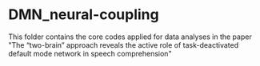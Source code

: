 # DMN_neural-coupling
This folder contains the core codes applied for data analyses in the paper 
"The “two-brain” approach reveals the active role of task-deactivated default mode network in speech comprehension" 
